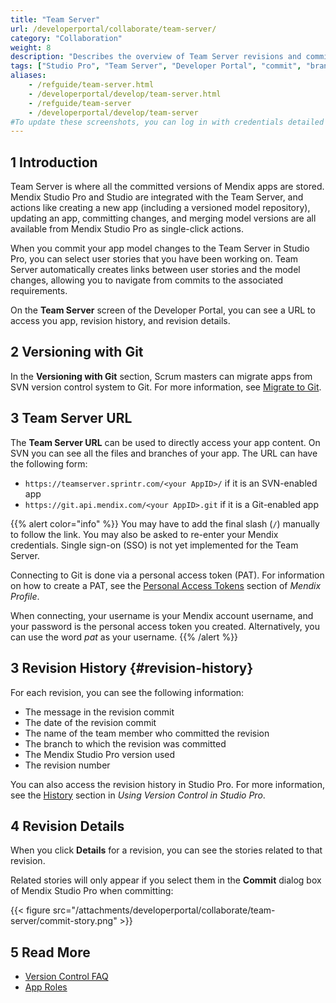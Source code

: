```yaml
---
title: "Team Server"
url: /developerportal/collaborate/team-server/
category: "Collaboration"
weight: 8
description: "Describes the overview of Team Server revisions and commits."
tags: ["Studio Pro", "Team Server", "Developer Portal", "commit", "branch"]
aliases:
    - /refguide/team-server.html
    - /developerportal/develop/team-server.html
    - /refguide/team-server
    - /developerportal/develop/team-server
#To update these screenshots, you can log in with credentials detailed in How to Update Screenshots Using Team Apps.
---
```


## 1 Introduction

Team Server is where all the committed versions of Mendix apps are stored. Mendix Studio Pro and Studio are integrated with the Team Server, and actions like creating a new app (including a versioned model repository), updating an app, committing changes, and merging model versions are all available from Mendix Studio Pro as single-click actions.

When you commit your app model changes to the Team Server in Studio Pro, you can select user stories that you have been working on. Team Server automatically creates links between user stories and the model changes, allowing you to navigate from commits to the associated requirements. 

On the **Team Server** screen of the Developer Portal, you can see a URL to access you app, revision history, and revision details.

## 2 Versioning with Git

In the **Versioning with Git** section, Scrum masters can migrate apps from SVN version control system to Git. For more information, see [Migrate to Git](/developerportal/collaborate/migrate-to-git/). 

## 3 Team Server URL

The **Team Server URL** can be used to directly access your app content. On SVN you can see all the files and branches of your app. The URL can have the following form:

* `https://teamserver.sprintr.com/<your AppID>/` if it is an SVN-enabled app
* `https://git.api.mendix.com/<your AppID>.git` if it is a Git-enabled app

{{% alert color="info" %}}
You may have to add the final slash (`/`) manually to follow the link. You may also be asked to re-enter your Mendix credentials. Single sign-on (SSO) is not yet implemented for the Team Server. 

Connecting to Git is done via a personal access token (PAT). For information on how to create a PAT, see the [Personal Access Tokens](/developerportal/community-tools/mendix-profile/#pat) section of *Mendix Profile*.

When connecting, your username is your Mendix account username, and your password is the personal access token you created. Alternatively, you can use the word *pat* as your username.
{{% /alert %}}

## 3 Revision History {#revision-history}

For each revision, you can see the following information:

* The message in the revision commit
* The date of the revision commit
* The name of the team member who committed the revision
* The branch to which the revision was committed
* The Mendix Studio Pro version used
* The revision number

You can also access the revision history in Studio Pro. For more information, see the [History](/refguide/using-version-control-in-studio-pro/#history) section in *Using Version Control in Studio Pro*.

## 4 Revision Details

When you click **Details** for a revision, you can see the stories related to that revision.

Related stories will only appear if you select them in the **Commit** dialog box of Mendix Studio Pro when committing:

{{< figure src="/attachments/developerportal/collaborate/team-server/commit-story.png" >}}

## 5 Read More

* [Version Control FAQ](/refguide/version-control-faq/)
* [App Roles](/developerportal/collaborate/app-roles/)

